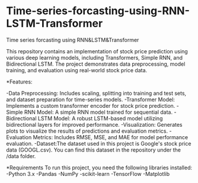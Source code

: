 # Time-series-forcasting-using-RNN-LSTM-Transformer
Time series forcasting using RNN&amp;LSTM&amp;Transformer

This repository contains an implementation of stock price prediction using various deep learning models, including Transformers, Simple RNN, and Bidirectional LSTM. The project demonstrates data preprocessing, model training, and evaluation using real-world stock price data.

*Features:

-Data Preprocessing: Includes scaling, splitting into training and test sets, and dataset preparation for time-series models.
-Transformer Model: Implements a custom transformer encoder for stock price prediction.
-Simple RNN Model: A simple RNN model trained for sequential data.
-Bidirectional LSTM Model: A robust LSTM-based model utilizing bidirectional layers for improved performance.
-Visualization: Generates plots to visualize the results of predictions and evaluation metrics.
-Evaluation Metrics: Includes RMSE, MSE, and MAE for model performance evaluation.
-Dataset:The dataset used in this project is Google's stock price data (GOOGL.csv). You can find this dataset in the repository under the /data folder.

*Requirements
To run this project, you need the following libraries installed:
-Python 3.x
-Pandas
-NumPy
-scikit-learn
-TensorFlow
-Matplotlib
